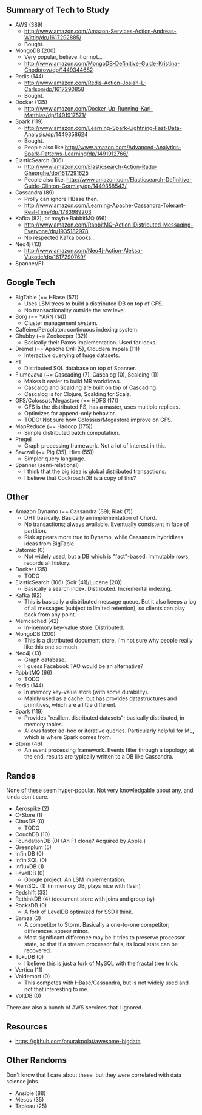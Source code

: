 ## Summary of Tech to Study

* AWS (389)
    * http://www.amazon.com/Amazon-Services-Action-Andreas-Wittig/dp/1617292885/
    * Bought.
* MongoDB (200)
    * Very popular, believe it or not...
    * http://www.amazon.com/MongoDB-Definitive-Guide-Kristina-Chodorow/dp/1449344682
* Redis (144)
    * http://www.amazon.com/Redis-Action-Josiah-L-Carlson/dp/1617290858
    * Bought.
* Docker (135)
    * http://www.amazon.com/Docker-Up-Running-Karl-Matthias/dp/1491917571/
* Spark (119)
    * http://www.amazon.com/Learning-Spark-Lightning-Fast-Data-Analysis/dp/1449358624
    * Bought.
    * People also like http://www.amazon.com/Advanced-Analytics-Spark-Patterns-Learning/dp/1491912766/
* ElasticSearch (106)
    * http://www.amazon.com/Elasticsearch-Action-Radu-Gheorghe/dp/1617291625
    * People also like: http://www.amazon.com/Elasticsearch-Definitive-Guide-Clinton-Gormley/dp/1449358543/
* Cassandra (89)
    * Prolly can ignore HBase then.
    * http://www.amazon.com/Learning-Apache-Cassandra-Tolerant-Real-Time/dp/1783989203
* Kafka (82), or maybe RabbitMQ (66)
    * http://www.amazon.com/RabbitMQ-Action-Distributed-Messaging-Everyone/dp/1935182978
    * No respected Kafka books...
* Neo4j (13)
    * http://www.amazon.com/Neo4j-Action-Aleksa-Vukotic/dp/1617290769/
* Spanner/F1

## Google Tech

* BigTable (== HBase (57))
    * Uses LSM trees to build a distributed DB on top of GFS.
    * No transactionality outside the row level.
* Borg (== YARN (14))
    * Cluster management system.
* Caffeine/Percolator: continuous indexing system.
* Chubby (~= Zookeeper (32))
    * Basically their Paxos implementation. Used for locks.
* Dremel (== Apache Drill (5), Cloudera Impala (11))
    * Interactive querying of huge datasets.
* F1
    * Distributed SQL database on top of Spanner.
* FlumeJava (~= Cascading (7), Cascalog (0), Scalding (1))
    * Makes it easier to build MR workflows.
    * Cascalog and Scalding are built on top of Cascading.
    * Cascalog is for Clojure, Scalding for Scala.
* GFS/Colossus/Megastore (== HDFS (17))
    * GFS is the distributed FS, has a master, uses multiple replicas.
    * Optimizes for append-only behavior.
    * TODO: Not sure how Colossus/Megastore improve on GFS.
* MapReduce (== Hadoop (175))
    * Simple distributed batch computation.
* Pregel
    * Graph processing framework. Not a lot of interest in this.
* Sawzall (~= Pig (35), Hive (55))
    * Simpler query language.
* Spanner (semi-relational)
    * I think that the big idea is global distributed transactions.
    * I believe that CockroachDB is a copy of this?

## Other

* Amazon Dynamo (== Cassandra (89); Riak (7))
    * DHT basically. Basically an implementation of Chord.
    * No transactions; always available. Eventually consistent in face
      of partition.
    * Riak appears more true to Dynamo, while Cassandra hybridizes
      ideas from BigTable.
* Datomic (0)
    * Not widely used, but a DB which is "fact"-based. Immutable rows;
      records all history.
* Docker (135)
    * TODO
* ElasticSearch (106) (Solr (41)/Lucene (20))
    * Basically a search index. Distributed. Incremental indexing.
* Kafka (82)
    * This is basically a distributed message queue. But it also keeps
      a log of all messages (subject to limited retention), so clients
      can play back from any point.
* Memcached (42)
    * In-memory key-value store. Distributed.
* MongoDB (200)
    * This is a distributed document store. I'm not sure why people
      really like this one so much.
* Neo4j (13)
    * Graph database.
    * I guess Facebook TAO would be an alternative?
* RabbitMQ (66)
    * TODO
* Redis (144)
    * In memory key-value store (with some durability).
    * Mainly used as a cache, but has provides datastructures and
      primitives, which are a little different.
* Spark (119)
    * Provides "resilient distributed datasets"; basically
      distributed, in-memory tables.
    * Allows faster ad-hoc or iterative queries. Particularly helpful
      for ML, which is where Spark comes from.
* Storm (46)
    * An event processing framework. Events filter through a topology;
      at the end, results are typically written to a DB like
      Cassandra.

## Randos

None of these seem hyper-popular. Not very knowledgable about any, and
kinda don't care.

* Aerospike (2)
* C-Store (1)
* CitusDB (0)
    * TODO
* CouchDB (10)
* FoundationDB (0) (An F1 clone? Acquired by Apple.)
* Greenplum (5)
* InfiniDB (0)
* InfiniSQL (0)
* InfluxDB (1)
* LevelDB (0)
    * Google project. An LSM implementation.
* MemSQL (1) (in memory DB, plays nice with flash)
* Redshift (33)
* RethinkDB (4) (document store with joins and group by)
* RocksDB (0)
    * A fork of LevelDB optimized for SSD I think.
* Samza (3)
    * A competitor to Storm. Basically a one-to-one competitor;
      differences appear minor.
    * Most significant difference may be it tries to preserve
      processor state, so that if a stream processor fails, its local
      state can be recovered.
* TokuDB (0)
    * I believe this is just a fork of MySQL with the fractal tree
      trick.
* Vertica (11)
* Voldemort (0)
    * This competes with HBase/Cassandra, but is not widely used and
      not that interesting to me.
* VoltDB (0)

There are also a bunch of AWS services that I ignored.

## Resources

* https://github.com/onurakpolat/awesome-bigdata

## Other Randoms

Don't know that I care about these, but they were correlated with data
science jobs.

* Ansible (88)
* Mesos (35)
* Tableau (25)
